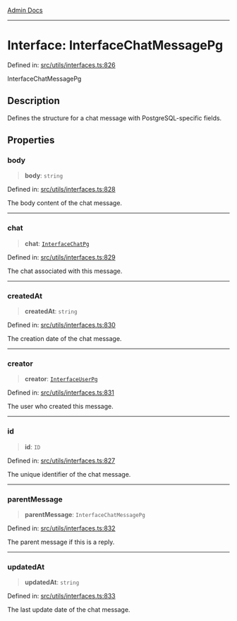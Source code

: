[Admin Docs](/)

***

# Interface: InterfaceChatMessagePg

Defined in: [src/utils/interfaces.ts:826](https://github.com/PalisadoesFoundation/talawa-admin/blob/main/src/utils/interfaces.ts#L826)

InterfaceChatMessagePg

## Description

Defines the structure for a chat message with PostgreSQL-specific fields.

## Properties

### body

> **body**: `string`

Defined in: [src/utils/interfaces.ts:828](https://github.com/PalisadoesFoundation/talawa-admin/blob/main/src/utils/interfaces.ts#L828)

The body content of the chat message.

***

### chat

> **chat**: [`InterfaceChatPg`](InterfaceChatPg.md)

Defined in: [src/utils/interfaces.ts:829](https://github.com/PalisadoesFoundation/talawa-admin/blob/main/src/utils/interfaces.ts#L829)

The chat associated with this message.

***

### createdAt

> **createdAt**: `string`

Defined in: [src/utils/interfaces.ts:830](https://github.com/PalisadoesFoundation/talawa-admin/blob/main/src/utils/interfaces.ts#L830)

The creation date of the chat message.

***

### creator

> **creator**: [`InterfaceUserPg`](InterfaceUserPg.md)

Defined in: [src/utils/interfaces.ts:831](https://github.com/PalisadoesFoundation/talawa-admin/blob/main/src/utils/interfaces.ts#L831)

The user who created this message.

***

### id

> **id**: `ID`

Defined in: [src/utils/interfaces.ts:827](https://github.com/PalisadoesFoundation/talawa-admin/blob/main/src/utils/interfaces.ts#L827)

The unique identifier of the chat message.

***

### parentMessage

> **parentMessage**: `InterfaceChatMessagePg`

Defined in: [src/utils/interfaces.ts:832](https://github.com/PalisadoesFoundation/talawa-admin/blob/main/src/utils/interfaces.ts#L832)

The parent message if this is a reply.

***

### updatedAt

> **updatedAt**: `string`

Defined in: [src/utils/interfaces.ts:833](https://github.com/PalisadoesFoundation/talawa-admin/blob/main/src/utils/interfaces.ts#L833)

The last update date of the chat message.
